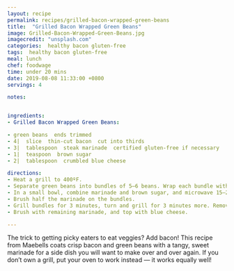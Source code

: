 ```yaml
---
layout: recipe
permalink: recipes/grilled-bacon-wrapped-green-beans
title:  "Grilled Bacon Wrapped Green Beans"
image: Grilled-Bacon-Wrapped-Green-Beans.jpg
imagecredit: "unsplash.com"
categories:  healthy bacon gluten-free
tags:  healthy bacon gluten-free
meal: lunch
chef: foodwage
time: under 20 mins
date: 2019-08-08 11:33:00 +0800
servings: 4

notes:


ingredients:
- Grilled Bacon Wrapped Green Beans:

- green beans  ends trimmed
- 4|  slice  thin-cut bacon  cut into thirds
- 3|  tablespoon  steak marinade  certified gluten-free if necessary
- 1|  teaspoon  brown sugar
- 2|  tablespoon  crumbled blue cheese

directions:
- Heat a grill to 400ºF.
- Separate green beans into bundles of 5–6 beans. Wrap each bundle with 1/3 slice of bacon, and secure with toothpicks.
- In a small bowl, combine marinade and brown sugar, and microwave 15–20 seconds, until sugar is dissolved.
- Brush half the marinade on the bundles.
- Grill bundles for 3 minutes, turn and grill for 3 minutes more. Remove from grill when bacon is crisp and green beans are tender and lightly charred.
- Brush with remaining marinade, and top with blue cheese.

---
```


The trick to getting picky eaters to eat veggies? Add bacon! This recipe from Maebells coats crisp bacon and green beans with a tangy, sweet marinade for a side dish you will want to make over and over again. If you don’t own a grill, put your oven to work instead — it works equally well!
